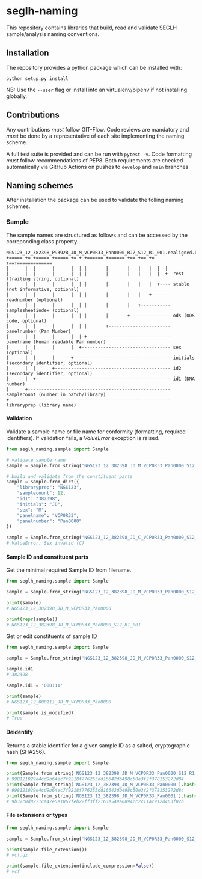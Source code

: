 # seglh-naming

This repository contains libraries that build, read and validate SEGLH sample/analysis naming conventions.

## Installation

The repository provides a python package which can be installed with:

`python setup.py install`

NB: Use the `--user` flag or install into an virtualenv/pipenv if not installing globally.

## Contributions
Any contributions _must_ follow GIT-Flow. Code reviews are mandatory and _must_ be done by a representative of each site implementing the naming scheme.

A full test suite is provided and can be run with `pytest -v`. Code formatting _must_ follow recommendations of PEP8. Both requirements are checked automatically via GitHub Actions on pushes to `develop` and `main` branches


## Naming schemes

After installation the package can be used to validate the folling naming schemes.

### Sample

The sample names are structured as follows and can be accessed by the correponding class property.

```
NGS123_12_382398_P9392B_JD_M_VCP0R33_Pan0000_RJZ_S12_R1_001.realigned.bam
+===== += +===== +===== += + +====== +====== +== +== += +==+=============
|      |  |      |      |  | |       |       |   |   |  |  |
|      |  |      |      |  | |       |       |   |   |  |  +- rest (trailing string, optional)
|      |  |      |      |  | |       |       |   |   |  +---- stable (not informative, optional)
|      |  |      |      |  | |       |       |   |   +------- readnumber (optional)
|      |  |      |      |  | |       |       |   +----------- samplesheetindex (optional)
|      |  |      |      |  | |       |       +--------------- ods (ODS code, optional)
|      |  |      |      |  | |       +----------------------- panelnumber (Pan Number)
|      |  |      |      |  | +------------------------------- panelname (Human readable Pan number)
|      |  |      |      |  +--------------------------------- sex (optional)
|      |  |      |      +------------------------------------ initials (secondary identifier, optional)
|      |  |      +------------------------------------------- id2 (secondary identifier, optional)
|      |  +-------------------------------------------------- id1 (DNA number)
|      +----------------------------------------------------- samplecount (number in batch/library)
+------------------------------------------------------------ libraryprep (library name)
```

#### Validation
Validate a sample name or file name for conformity (formatting, required identifiers).
If validation fails, a _ValueError_ exception is raised.

```python
from seglh_naming.sample import Sample

# validate sample name
sample = Sample.from_string('NGS123_12_382398_JD_M_VCP0R33_Pan0000_S12_R1_001')

# build and validate from the constituent parts
sample = Sample.from_dict({
	"libraryprep": "NGS123",
	"samplecount": 12,
	"id1": "382398",
	"initials":	"JD",
	"sex": "M",
	"panelname": "VCP0R33",
	"panelnumber": "Pan0000"
})

sample = Sample.from_string('NGS123_12_382398_JD_C_VCP0R33_Pan0000_S12_R1_001')
# ValueError: Sex invalid (C)
```

#### Sample ID and constituent parts
Get the minimal required Sample ID from filename.

```python
from seglh_naming.sample import Sample

sample = Sample.from_string('NGS123_12_382398_JD_M_VCP0R33_Pan0000_S12_R1_001.realigned.bam')

print(sample)
# NGS123_12_382398_JD_M_VCP0R33_Pan0000

print(repr(sample))
# NGS123_12_382398_JD_M_VCP0R33_Pan0000_S12_R1_001
```

Get or edit constituents of sample ID

```python
from seglh_naming.sample import Sample

sample = Sample.from_string('NGS123_12_382398_JD_M_VCP0R33_Pan0000_S12_R1_001')

sample.id1
# 382398

sample.id1 = '000111'

print(sample)
# NGS123_12_000111_JD_M_VCP0R33_Pan0000

print(sample.is_modified)
# True
```

#### Deidentify
Returns a stable identifier for a given sample ID as a salted, cryptographic hash (SHA256).

```python
from seglh_naming.sample import Sample

print(Sample.from_string('NGS123_12_382398_JD_M_VCP0R33_Pan0000_S12_R1_001').hash())
# 998121029e4cd9b64ec7f9218f776255dd16642db498c50e3f2f378153272d84
print(Sample.from_string('NGS123_12_382398_JD_M_VCP0R33_Pan0000').hash())
# 998121029e4cd9b64ec7f9218f776255dd16642db498c50e3f2f378153272d84
print(Sample.from_string('NGS123_12_382398_JD_M_VCP0R33_Pan0001').hash())
# 9b37c0d8271ca42e5e1067feb22ff3ff2163e549a6094cc2c11ac912d463f07b
```

#### File extensions or types

```python
from seglh_naming.sample import Sample

sample = Sample.from_string('NGS123_12_382398_JD_M_VCP0R33_Pan0000_S12_R1_001.realigned.vcf.gz')

print(sample.file_extension())
# vcf.gz

print(sample.file_extension(include_compression=False))
# vcf
```

